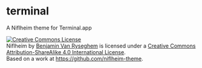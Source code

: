 terminal
========

A Niflheim theme for Terminal.app

<a rel="license" href="http://creativecommons.org/licenses/by-sa/4.0/"><img alt="Creative Commons License" style="border-width:0" src="http://i.creativecommons.org/l/by-sa/4.0/88x31.png" /></a><br /><span xmlns:dct="http://purl.org/dc/terms/" property="dct:title">Niflheim</span> by <a xmlns:cc="http://creativecommons.org/ns#" href="http://benjamin.vanryseghem.com" property="cc:attributionName" rel="cc:attributionURL">Benjamin Van Ryseghem</a> is licensed under a <a rel="license" href="http://creativecommons.org/licenses/by-sa/4.0/">Creative Commons Attribution-ShareAlike 4.0 International License</a>.<br />Based on a work at <a xmlns:dct="http://purl.org/dc/terms/" href="https://github.com/niflheim-theme" rel="dct:source">https://github.com/niflheim-theme</a>.
